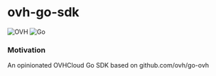# ovh-go-sdk
![OVH](https://img.shields.io/badge/ovh-123F6D?style=for-the-badge&logo=ovh&logoColor=white)
![Go](https://img.shields.io/badge/go-00ADD8?style=for-the-badge&logo=go&logoColor=white)

### Motivation
An opinionated OVHCloud Go SDK based on github.com/ovh/go-ovh
